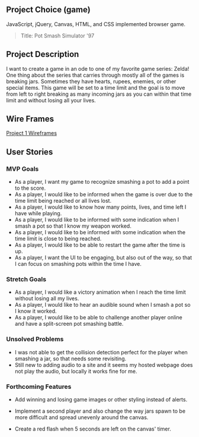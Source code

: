 ## Project Choice (game)
JavaScript, jQuery, Canvas, HTML, and CSS implemented browser game.
>Title: Pot Smash Simulator '97 

## Project Description
I want to create a game in an ode to one of my favorite game series: Zelda! One thing about the series that carries through mostly all of the games is breaking jars. Sometimes they have hearts, rupees, enemies, or other special items.
This game will be set to a time limit and the goal is to move from left to right breaking as many incoming jars as you can within that time limit and without losing all your lives.


## Wire Frames
[Project 1 Wireframes](https://github.com/alissonkhr/game-project-1/files/9097854/Project1.pdf)


## User Stories
### MVP Goals
- As a player, I want my game to recognize smashing a pot to add a point to the score.
- As a player, I would like to be informed when the game is over due to the time limit being reached or all lives lost.
- As a player, I would like to know how many points, lives, and time left I have while playing.
- As a player, I would like to be informed with some indication when I smash a pot so that I know my weapon worked.
- As a player, I would like to be informed with some indication when the time limit is close to being reached.
- As a player, I would like to be able to restart the game after the time is up.
- As a player, I want the UI to be engaging, but also out of the way, so that I can focus on smashing pots within the time I have.


### Stretch Goals
- As a player, I would like a victory animation when I reach the time limit without losing all my lives.
- As a player, I would like to hear an audible sound when I smash a pot so I know it worked.
- As a player, I would like to be able to challenge another player online and have a split-screen pot smashing battle.

### Unsolved Problems

- I was not able to get the collision detection perfect for the player when smashing a jar, so that needs some revisiting.
- Still new to adding audio to a site and it seems my hosted webpage does not play the audio, but locally it works fine for me.

### Forthcoming Features

- Add winning and losing game images or other styling instead of alerts.

- Implement a second player and also change the way jars spawn to be more difficult and spread unevenly around the canvas.

- Create a red flash when 5 seconds are left on the canvas' timer.